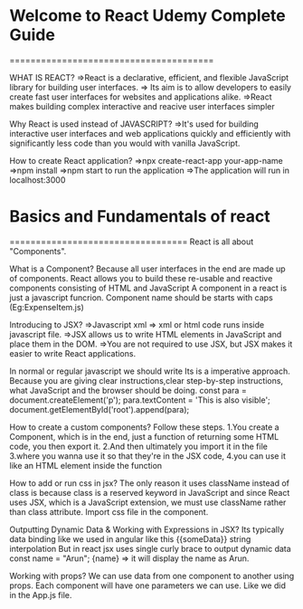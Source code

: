 # Welcome to React Udemy Complete Guide 
=======================================

WHAT IS REACT?
=>React is a declarative, efficient, and flexible JavaScript library for building user interfaces.
=> Its aim is to allow developers to easily create fast user interfaces for websites and applications alike.
=>React makes  building complex interactive and reacive user interfaces simpler

Why React is used instead of JAVASCRIPT?
=>It's used for building interactive user interfaces and web applications quickly and efficiently with significantly less code than you would with vanilla JavaScript.

How to create React application?
=>npx create-react-app your-app-name
=>npm install
=>npm start to run the application
=>The application will run in localhost:3000

# Basics and Fundamentals of react
==================================
React is all about "Components".

What is a Component?
Because all user interfaces in the end are made up of components.
React allows you to build these re-usable and reactive components consisting of HTML and JavaScript
A component in a react is just a javascript funcrion.
Component name should be starts with caps (Eg:ExpenseItem.js)

Introducing to JSX?
=>Javascript xml => xml or html code runs inside javascript file.
=>JSX allows us to write HTML elements in JavaScript and place them in the DOM.
=>You are not required to use JSX, but JSX makes it easier to write React applications.

In normal or regular javascript we should write
Its is a imperative approach.
Because you are giving clear instructions,clear step-by-step instructions,
what JavaScript and the browser should be doing.
const para = document.createElement('p');
para.textContent = 'This is also visible';
document.getElementById('root').append(para);

How to create a custom components?
Follow these steps.
1.You create a Component, which is in the end, just a function of returning some HTML code, you then export it.
2.And then ultimately you import it in the file
3.where you wanna use it so that they're in the JSX code,
4.you can use it like an HTML element inside the function

How to add or run css in jsx?
The only reason it uses className instead of class is because class is a reserved keyword in JavaScript and since React uses JSX, which is a JavaScript extension, we must use className rather than class attribute.
Import css file in the component.

Outputting Dynamic Data & Working with Expressions in JSX?
Its typically data binding like we used in angular like this {{someData}} string interpolation
But in react jsx uses single curly brace to output dynamic data 
const name = "Arun";
{name} => it will display the name as Arun.

Working with props?
We can use data from one component to another using props.
Each component will have one parameters we can use.
Like we did in the App.js file.




